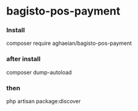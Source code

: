 # bagisto-pos-payment

### Install 
composer require aghaeian/bagisto-pos-payment

### after install
composer dump-autoload

### then
php artisan package:discover
